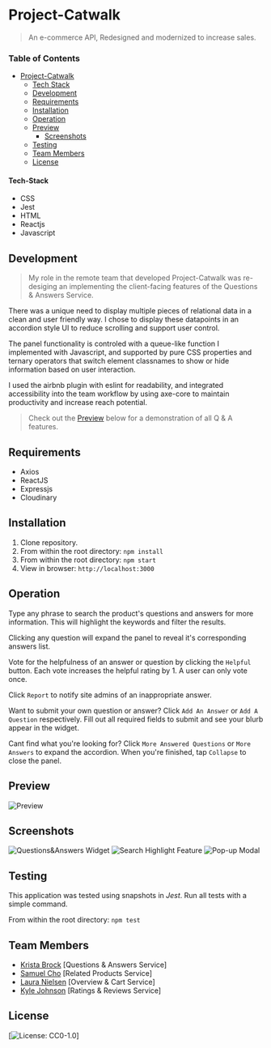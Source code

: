 # Project-Catwalk

>An e-commerce API, Redesigned and modernized to increase sales.

### Table of Contents

* [Project-Catwalk](#Project-Catwalk)
     * [Tech Stack](#Tech_Stack)
     * [Development](#Development)
     * [Requirements](#Requirements)
     * [Installation](#Installation)
     * [Operation](#Operation)
     * [Preview](#Preview)
          * [Screenshots](#Screenshots)
     * [Testing](#Testing)
     * [Team Members](#Team_Members)
     * [License](#License)

#### Tech-Stack

* CSS
* Jest
* HTML
* Reactjs
* Javascript

## Development

> My role in the remote team that developed Project-Catwalk was re-desiging an implementing the client-facing features of the Questions & Answers Service.
> 
There was a unique need to display multiple pieces of relational data in a clean and user friendly way. I chose to display these datapoints in an accordion style UI to reduce scrolling and support user control. 
 
 The panel functionality is controled with a queue-like function I implemented with Javascript, and supported by pure CSS properties and ternary operators that switch element classnames to show or hide information based on user interaction.
 
I used the airbnb plugin with eslint for readability, and integrated accessibility into the team workflow by using axe-core to maintain productivity and increase reach potential. 
 
>Check out the [Preview](#Preview) below for a demonstration of all Q & A features. 

## Requirements

* Axios
* ReactJS
* Expressjs
* Cloudinary

## Installation

1. Clone repository.
2. From within the root directory:
``
npm install
``
3. From within the root directory:
``
npm start
``
4. View in browser:
``
http://localhost:3000
``

## Operation

Type any phrase to search the product's questions and answers for more information. This will highlight the keywords and filter the results. 

Clicking any question will expand the panel to reveal it's corresponding answers list.

Vote for the helpfulness of an answer or question by clicking the ``Helpful`` button. Each vote increases the helpful rating by 1. A user can only vote once.

Click ``Report`` to notify site admins of an inappropriate answer. 

Want to submit your own question or answer? Click ``Add An Answer`` or ``Add A Question`` respectively. Fill out all required fields to submit and see your blurb appear in the widget. 

Cant find what you're looking for? Click ``More Answered Questions`` or ``More Answers`` to expand the accordion. When you're finished, tap ``Collapse`` to close the panel.  

## Preview

![Preview](https://www.dropbox.com/s/dt8fjpi9csv4t17/qa-demo.gif)


## Screenshots

![Questions&Answers Widget](https://www.dropbox.com/s/vzwutn8p4ly2zjc/qaSH.png "Questions&Answers Widget")
![Search Highlight Feature](https://www.dropbox.com/s/h194f86w3ka6g8e/qaHL.png "Search Highlight Feature")
![Pop-up Modal](https://www.dropbox.com/s/3h636in122vtxlq/qaM.png "Pop-up Modal")

## Testing

This application was tested using snapshots in *Jest*. Run all tests with a simple command. 

From within the root directory:
``
npm test
``

## Team Members

- [Krista Brock](https://github.com/sereigh) [Questions & Answers Service]
- [Samuel Cho](https://github.com/SamuelCho-ubf) [Related Products Service]
- [Laura Nielsen](https://github.com/VioletGlen) [Overview & Cart Service]
- [Kyle Johnson](https://github.com/KyleJohnson42) [Ratings & Reviews Service]

## License 

[![License: CC0-1.0](https://licensebuttons.net/l/zero/1.0/80x15.png)]

